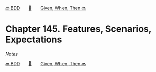 [🔙 BDD][previous-chapter]&nbsp;&nbsp;&nbsp;&nbsp;&nbsp;&nbsp;&nbsp;[🏡][readme]&nbsp;&nbsp;&nbsp;&nbsp;&nbsp;&nbsp;&nbsp;[Given, When, Then 🔜][upcoming-chapter]

# Chapter 145. Features, Scenarios, Expectations

_Notes_

[🔙 BDD][previous-chapter]&nbsp;&nbsp;&nbsp;&nbsp;&nbsp;&nbsp;&nbsp;[🏡][readme]&nbsp;&nbsp;&nbsp;&nbsp;&nbsp;&nbsp;&nbsp;[Given, When, Then 🔜][upcoming-chapter]

[readme]: README.md
[previous-chapter]: ch144-bdd.md
[upcoming-chapter]: ch146-given-when-then.md